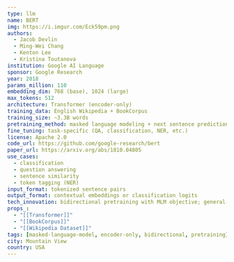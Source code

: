 ```yaml
---
type: llm
name: BERT
img: https://i.imgur.com/Eck59pm.png
authors:
  - Jacob Devlin
  - Ming-Wei Chang
  - Kenton Lee
  - Kristina Toutanova
institution: Google AI Language
sponsor: Google Research
year: 2018
params_million: 110
embedding_dim: 768 (base), 1024 (large)
max_tokens: 512
architecture: Transformer (encoder-only)
training_data: English Wikipedia + BookCorpus
training_size: ~3.3B words
pretraining_method: masked language modeling + next sentence prediction
fine_tuning: task-specific (QA, classification, NER, etc.)
license: Apache 2.0
code_url: https://github.com/google-research/bert
paper_url: https://arxiv.org/abs/1810.04805
use_cases:
  - classification
  - question answering
  - sentence similarity
  - token tagging (NER)
input_format: tokenized sentence pairs
output_format: contextual embeddings or classification logits
tech_innovation: bidirectional pretraining with MLM objective; general-purpose transformer encoder
props_:
  - "[[Transformer]]"
  - "[[BookCorpus]]"
  - "[[Wikipedia Dataset]]"
tags: [masked-language-model, encoder-only, bidirectional, pretraining]
city: Mountain View
country: USA
---
```



